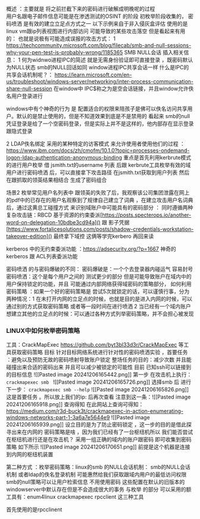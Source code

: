 概述 ：主要就是 将之前拦截下来的密码进行破解成明晚呢的过程  
用户名跟电子邮件信息可能是在渗透测试的OSINT 的阶段 初枚举阶段收集的，
密码喷洒 是有效的建立立足点方式之一 
以下示例来自于非入侵灰盒评估  使用的是 linux vm跟ip列表视图进行内部访问
可能导致的某些攻击落空 但是看起来有用的：
也就是说极有可能造成误报的攻击方式：
1 https://techcommunity.microsoft.com/blog/filecab/smb-and-null-sessions-why-your-pen-test-is-probably-wrong/1185365  SMB NULL会话 
	插入相关信息：
	1 何为widnwo进程IPC的简述  就是无需身份验证即可直接登录 ，既密码默认为NULL状态 
	smb的NULL回话如同 window进程IPC共享会话一样 
	什么是IPC的共享会话机制呢？：
https://learn.microsoft.com/en-us/troubleshoot/windows-server/networking/inter-process-communication-share-null-session
在window中 IPC$称之为是空会话链接，并且window允许佚名用户登录进行 

windows中有个神奇的行为 是 配置适合的权限来陪孩子是佛可以佚名访问共享用户。默认的是禁止使用的，但是不知道效果到底是不是禁用的
看起来 smb的null凭证登录是给了一个空密码登录，但是实际上并不是这样的，他内部存在显示登录跟隐式登录


2 LDAP佚名绑定    采用的某种特定的访客模式 来允许使用者使用他们的过程 ：https://www.ibm.com/docs/zh/cmofm/10.1.0?topic=processes-ondemand-logon-ldap-authentication-anonymous-binding
重点是首先利用kerbrute模式的进行用户枚举
借 jsmith.txt的username 列表 后跟 kerbrute工具枚举有效的域用户进行密码喷洒 后，可以直接拿下攻击路径  在jsmith.txt获取到用户列表 然后在跟抓取的领英结果相结合 生成了密码组合

场景2 
枚举常见用户名列表中 跟领英的失败了后，我观察该公司集团泄露在网上的pdf中的已存在的用户名观察到了规律自己建立了词典 ，在建立攻击用户名词典后，通过这黄总工碰撞方式 来识别域账户中可能具有的密码部分  ：
同时遵循两种复杂攻击链：RBCD 基于资源的约束委派[https://posts.specterops.io/another-word-on-delegation-10bdbe3cd94a]() 跟 影子凭据[https://www.fortalicesolutions.com/posts/shadow-credentials-workstation-takeover-edition]() 最终拿下域控  这俩等学完kerbero 再回来读

kerberos 中的无约束委派功能 ：https://adsecurity.org/?p=1667
神奇的kerberos 跟 ACL列表委派功能 


密码喷洒 的与密码爆破的不同：
密码爆破是：一个个去登录器内碰运气 容易封号
密码喷洒：这个是每个用户之间的 测试更少的部分     但是可能导致账户在域内中的用户保持锁定的功能，并且 可能通过内部网络获得域密码的策略部分，
如何利用密码策略  ：如果一个好的密码策略是 尝试5次就锁定的话，可以谨慎行事，分为两种情况：1 在未打开内网的立足点的时候，也就是目的是进入内网的时候，可以通过别的方式获取密码策略 或者等一段时间在进行喷洒
2  当已经有一个域内账户想建立其他的立足点的时候：可以通过各种方式列举密码策略，并不会担心被发现 

### LINUX中如何枚举密码策略 
工具：CrackMapExec  https://github.com/byt3bl33d3r/CrackMapExec 等工具获取密码策略 
目标 针对目标网络系统进行针对性的密码喷洒实验 ，首要任务 ：避免以及预防无故的密码喷射导致账户锁定 
整场任务的目的：减少次数 并且能碰撞出来合适的密码出来 并且可以减少被锁定的可能性
目前 已知ssh可以链接到的目标信息 
![[Pasted image 20241206165442.png]]
第一步  在攻击机上执行：
`crackmapexec smb `
![[Pasted image 20241206165726.png]]
选择smb 后 进行下一步：
`crackmapexec smb --help`
![[Pasted image 20241206165826.png]]
这是首要任务 。所以放上我们的ip:
后再次查看 注意到这一条：![[Pasted image 20241206165918.png]]
查询得知 在此网站上查询可得知：https://medium.com/r3d-buck3t/crackmapexec-in-action-enumerating-windows-networks-part-1-3a6a7e5644e9
![[Pasted image 20241206165939.png]]
设立目的是为了防止密码锁定  ，这一步的目的是借此探寻出来在内网的 密码策略是啥 ，因为我们已经有了一台枢纽机所以 我们能否尝试在枢纽机进行还是在攻击机？
采用一组正确的域内的账户跟密码 即可收集到密码策略 如下所示
![[Pasted image 20241206170651.png]]
前提是这个机器是连接到内网的枢纽机装置 

第二种方式 ：枚举密码策略：linux的smb 的NULL会话机制：
smb的NULL会话机制 或者ldap的佚名登录机制 可能惠然给我们获取跟域内用户的最低访问权限 
 smb的null策略可以让用户检索信息 不用使用密码  这些配置在默认的旧版本的 windowserver中默认存在但是不会造成很大的事务 
与枚举 的部分 可以采用的额工具有：enum4linux crackmapexec rpcclient 这三种工具 

首先使用的是rpcclinent 


